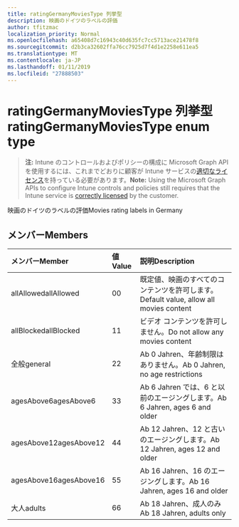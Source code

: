 ```yaml
---
title: ratingGermanyMoviesType 列挙型
description: 映画のドイツのラベルの評価
author: tfitzmac
localization_priority: Normal
ms.openlocfilehash: a65408d7c16943c40d635fc7cc5713ace21478f8
ms.sourcegitcommit: d2b3ca32602ffa76cc7925d7f4d1e2258e611ea5
ms.translationtype: MT
ms.contentlocale: ja-JP
ms.lasthandoff: 01/11/2019
ms.locfileid: "27888503"
---
```

# <a name="ratinggermanymoviestype-enum-type"></a><span data-ttu-id="b44bc-103">ratingGermanyMoviesType 列挙型</span><span class="sxs-lookup"><span data-stu-id="b44bc-103">ratingGermanyMoviesType enum type</span></span>

> <span data-ttu-id="b44bc-104">**注:** Intune のコントロールおよびポリシーの構成に Microsoft Graph API を使用するには、これまでどおりに顧客が Intune サービスの[適切なライセンス](https://go.microsoft.com/fwlink/?linkid=839381)を持っている必要があります。</span><span class="sxs-lookup"><span data-stu-id="b44bc-104">**Note:** Using the Microsoft Graph APIs to configure Intune controls and policies still requires that the Intune service is [correctly licensed](https://go.microsoft.com/fwlink/?linkid=839381) by the customer.</span></span>

<span data-ttu-id="b44bc-105">映画のドイツのラベルの評価</span><span class="sxs-lookup"><span data-stu-id="b44bc-105">Movies rating labels in Germany</span></span>
## <a name="members"></a><span data-ttu-id="b44bc-106">メンバー</span><span class="sxs-lookup"><span data-stu-id="b44bc-106">Members</span></span>
|<span data-ttu-id="b44bc-107">メンバー</span><span class="sxs-lookup"><span data-stu-id="b44bc-107">Member</span></span>|<span data-ttu-id="b44bc-108">値</span><span class="sxs-lookup"><span data-stu-id="b44bc-108">Value</span></span>|<span data-ttu-id="b44bc-109">説明</span><span class="sxs-lookup"><span data-stu-id="b44bc-109">Description</span></span>|
|:---|:---|:---|
|<span data-ttu-id="b44bc-110">allAllowed</span><span class="sxs-lookup"><span data-stu-id="b44bc-110">allAllowed</span></span>|<span data-ttu-id="b44bc-111">0</span><span class="sxs-lookup"><span data-stu-id="b44bc-111">0</span></span>|<span data-ttu-id="b44bc-112">既定値、映画のすべてのコンテンツを許可します。</span><span class="sxs-lookup"><span data-stu-id="b44bc-112">Default value, allow all movies content</span></span>|
|<span data-ttu-id="b44bc-113">allBlocked</span><span class="sxs-lookup"><span data-stu-id="b44bc-113">allBlocked</span></span>|<span data-ttu-id="b44bc-114">1</span><span class="sxs-lookup"><span data-stu-id="b44bc-114">1</span></span>|<span data-ttu-id="b44bc-115">ビデオ コンテンツを許可しません。</span><span class="sxs-lookup"><span data-stu-id="b44bc-115">Do not allow any movies content</span></span>|
|<span data-ttu-id="b44bc-116">全般</span><span class="sxs-lookup"><span data-stu-id="b44bc-116">general</span></span>|<span data-ttu-id="b44bc-117">2</span><span class="sxs-lookup"><span data-stu-id="b44bc-117">2</span></span>|<span data-ttu-id="b44bc-118">Ab 0 Jahren、年齢制限はありません。</span><span class="sxs-lookup"><span data-stu-id="b44bc-118">Ab 0 Jahren, no age restrictions</span></span>|
|<span data-ttu-id="b44bc-119">agesAbove6</span><span class="sxs-lookup"><span data-stu-id="b44bc-119">agesAbove6</span></span>|<span data-ttu-id="b44bc-120">3</span><span class="sxs-lookup"><span data-stu-id="b44bc-120">3</span></span>|<span data-ttu-id="b44bc-121">Ab 6 Jahren では、6 と以前のエージングします。</span><span class="sxs-lookup"><span data-stu-id="b44bc-121">Ab 6 Jahren, ages 6 and older</span></span>|
|<span data-ttu-id="b44bc-122">agesAbove12</span><span class="sxs-lookup"><span data-stu-id="b44bc-122">agesAbove12</span></span>|<span data-ttu-id="b44bc-123">4</span><span class="sxs-lookup"><span data-stu-id="b44bc-123">4</span></span>|<span data-ttu-id="b44bc-124">Ab 12 Jahren、12 と古いのエージングします。</span><span class="sxs-lookup"><span data-stu-id="b44bc-124">Ab 12 Jahren, ages 12 and older</span></span>|
|<span data-ttu-id="b44bc-125">agesAbove16</span><span class="sxs-lookup"><span data-stu-id="b44bc-125">agesAbove16</span></span>|<span data-ttu-id="b44bc-126">5</span><span class="sxs-lookup"><span data-stu-id="b44bc-126">5</span></span>|<span data-ttu-id="b44bc-127">Ab 16 Jahren、16 のエージングします。</span><span class="sxs-lookup"><span data-stu-id="b44bc-127">Ab 16 Jahren, ages 16 and older</span></span>|
|<span data-ttu-id="b44bc-128">大人</span><span class="sxs-lookup"><span data-stu-id="b44bc-128">adults</span></span>|<span data-ttu-id="b44bc-129">6</span><span class="sxs-lookup"><span data-stu-id="b44bc-129">6</span></span>|<span data-ttu-id="b44bc-130">Ab 18 Jahren、成人のみ</span><span class="sxs-lookup"><span data-stu-id="b44bc-130">Ab 18 Jahren, adults only</span></span>|



